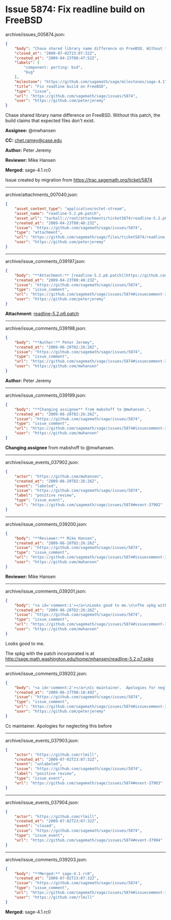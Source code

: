 # Issue 5874: Fix readline build on FreeBSD

archive/issues_005874.json:
```json
{
    "body": "Chase shared library name difference on FreeBSD. Without this patch, the build claims that expected files don't exist.\n\n**Assignee:** @mwhansen\n\n**CC:**  chet.ramey@case.edu\n\n**Author:** Peter Jeremy\n\n**Reviewer:** Mike Hansen\n\n**Merged:** sage-4.1.rc0\n\nIssue created by migration from https://trac.sagemath.org/ticket/5874\n\n",
    "closed_at": "2009-07-02T23:07:32Z",
    "created_at": "2009-04-23T08:47:52Z",
    "labels": [
        "component: porting: bsd",
        "bug"
    ],
    "milestone": "https://github.com/sagemath/sage/milestones/sage-4.1",
    "title": "Fix readline build on FreeBSD",
    "type": "issue",
    "url": "https://github.com/sagemath/sage/issues/5874",
    "user": "https://github.com/peterjeremy"
}
```
Chase shared library name difference on FreeBSD. Without this patch, the build claims that expected files don't exist.

**Assignee:** @mwhansen

**CC:**  chet.ramey@case.edu

**Author:** Peter Jeremy

**Reviewer:** Mike Hansen

**Merged:** sage-4.1.rc0

Issue created by migration from https://trac.sagemath.org/ticket/5874





---

archive/attachments_007040.json:
```json
{
    "asset_content_type": "application/octet-stream",
    "asset_name": "readline-5.2.p6.patch",
    "asset_url": "tarball://root/attachments/ticket5874/readline-5.2.p6.patch",
    "created_at": "2009-04-23T08:48:23Z",
    "issue": "https://github.com/sagemath/sage/issues/5874",
    "type": "attachment",
    "url": "https://github.com/sagemath/sage/files/ticket5874/readline-5.2.p6.patch",
    "user": "https://github.com/peterjeremy"
}
```



---

archive/issue_comments_039197.json:
```json
{
    "body": "**Attachment:** [readline-5.2.p6.patch](https://github.com/sagemath/sage/files/ticket5874/readline-5.2.p6.patch)",
    "created_at": "2009-04-23T08:48:23Z",
    "issue": "https://github.com/sagemath/sage/issues/5874",
    "type": "issue_comment",
    "url": "https://github.com/sagemath/sage/issues/5874#issuecomment-39197",
    "user": "https://github.com/peterjeremy"
}
```

**Attachment:** [readline-5.2.p6.patch](https://github.com/sagemath/sage/files/ticket5874/readline-5.2.p6.patch)



---

archive/issue_comments_039198.json:
```json
{
    "body": "**Author:** Peter Jeremy",
    "created_at": "2009-06-20T02:26:26Z",
    "issue": "https://github.com/sagemath/sage/issues/5874",
    "type": "issue_comment",
    "url": "https://github.com/sagemath/sage/issues/5874#issuecomment-39198",
    "user": "https://github.com/mwhansen"
}
```

**Author:** Peter Jeremy



---

archive/issue_comments_039199.json:
```json
{
    "body": "**Changing assignee** from mabshoff to @mwhansen.",
    "created_at": "2009-06-20T02:26:26Z",
    "issue": "https://github.com/sagemath/sage/issues/5874",
    "type": "issue_comment",
    "url": "https://github.com/sagemath/sage/issues/5874#issuecomment-39199",
    "user": "https://github.com/mwhansen"
}
```

**Changing assignee** from mabshoff to @mwhansen.



---

archive/issue_events_037902.json:
```json
{
    "actor": "https://github.com/mwhansen",
    "created_at": "2009-06-20T02:26:26Z",
    "event": "labeled",
    "issue": "https://github.com/sagemath/sage/issues/5874",
    "label": "positive review",
    "type": "issue_event",
    "url": "https://github.com/sagemath/sage/issues/5874#event-37902"
}
```



---

archive/issue_comments_039200.json:
```json
{
    "body": "**Reviewer:** Mike Hansen",
    "created_at": "2009-06-20T02:26:26Z",
    "issue": "https://github.com/sagemath/sage/issues/5874",
    "type": "issue_comment",
    "url": "https://github.com/sagemath/sage/issues/5874#issuecomment-39200",
    "user": "https://github.com/mwhansen"
}
```

**Reviewer:** Mike Hansen



---

archive/issue_comments_039201.json:
```json
{
    "body": "<a id='comment:1'></a>\nLooks good to me.\n\nThe spkg with the patch incorporated is at http://sage.math.washington.edu/home/mhansen/readline-5.2.p7.spkg",
    "created_at": "2009-06-20T02:26:26Z",
    "issue": "https://github.com/sagemath/sage/issues/5874",
    "type": "issue_comment",
    "url": "https://github.com/sagemath/sage/issues/5874#issuecomment-39201",
    "user": "https://github.com/mwhansen"
}
```

<a id='comment:1'></a>
Looks good to me.

The spkg with the patch incorporated is at http://sage.math.washington.edu/home/mhansen/readline-5.2.p7.spkg



---

archive/issue_comments_039202.json:
```json
{
    "body": "<a id='comment:2'></a>\nCc maintainer.  Apologies for neglecting this before",
    "created_at": "2009-06-27T08:18:49Z",
    "issue": "https://github.com/sagemath/sage/issues/5874",
    "type": "issue_comment",
    "url": "https://github.com/sagemath/sage/issues/5874#issuecomment-39202",
    "user": "https://github.com/peterjeremy"
}
```

<a id='comment:2'></a>
Cc maintainer.  Apologies for neglecting this before



---

archive/issue_events_037903.json:
```json
{
    "actor": "https://github.com/rlmill",
    "created_at": "2009-07-02T23:07:32Z",
    "event": "unlabeled",
    "issue": "https://github.com/sagemath/sage/issues/5874",
    "label": "positive review",
    "type": "issue_event",
    "url": "https://github.com/sagemath/sage/issues/5874#event-37903"
}
```



---

archive/issue_events_037904.json:
```json
{
    "actor": "https://github.com/rlmill",
    "created_at": "2009-07-02T23:07:32Z",
    "event": "closed",
    "issue": "https://github.com/sagemath/sage/issues/5874",
    "type": "issue_event",
    "url": "https://github.com/sagemath/sage/issues/5874#event-37904"
}
```



---

archive/issue_comments_039203.json:
```json
{
    "body": "**Merged:** sage-4.1.rc0",
    "created_at": "2009-07-02T23:07:32Z",
    "issue": "https://github.com/sagemath/sage/issues/5874",
    "type": "issue_comment",
    "url": "https://github.com/sagemath/sage/issues/5874#issuecomment-39203",
    "user": "https://github.com/rlmill"
}
```

**Merged:** sage-4.1.rc0
